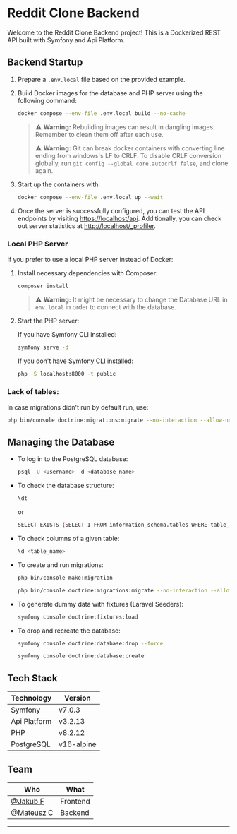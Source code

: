 # Reddit Clone Backend

Welcome to the Reddit Clone Backend project! This is a Dockerized REST API built with Symfony and Api Platform.

## Backend Startup

1. Prepare a `.env.local` file based on the provided example.
2. Build Docker images for the database and PHP server using the following command:

    ```sh
    docker compose --env-file .env.local build --no-cache
    ```
   >⚠️ **Warning:** Rebuilding images can result in dangling images. Remember to clean them off after each use.
   >
   >⚠️ **Warning:** Git can break docker containers with converting line ending from windows's LF to CRLF. 
   To disable CRLF conversion globally, run `git config --global core.autocrlf false`, and clone again.

3. Start up the containers with:

    ```sh
    docker compose --env-file .env.local up --wait
    ```

4. Once the server is successfully configured, you can test the API endpoints by visiting [https://localhost/api](https://localhost/api). Additionally, you can check out server statistics at [http://localhost/_profiler](http://localhost/_profiler).

### Local PHP Server

If you prefer to use a local PHP server instead of Docker:

1. Install necessary dependencies with Composer:

    ```sh
    composer install
    ```
      >⚠️ **Warning:** It might be necessary to change the Database URL in `env.local` in order to connect with the database.
 
2. Start the PHP server:

    If you have Symfony CLI installed:
    
      ```sh
      symfony serve -d
      ```
    
    If you don't have Symfony CLI installed:
    
      ```sh
      php -S localhost:8000 -t public
      ```

### Lack of tables:

In case migrations didn't run by default run, use:

```sh
php bin/console doctrine:migrations:migrate --no-interaction --allow-no-migration
```

## Managing the Database

- To log in to the PostgreSQL database:

  ```sh
  psql -U <username> -d <database_name>
  ```

- To check the database structure:

  ```sh
  \dt
  ```
  or

  ```sh
  SELECT EXISTS (SELECT 1 FROM information_schema.tables WHERE table_schema = 'public' );
  ```

- To check columns of a given table:

  ```sh
  \d <table_name>
  ```

- To create and run migrations:

  ```sh
  php bin/console make:migration
  ```

  ```sh
  php bin/console doctrine:migrations:migrate --no-interaction --allow-no-migration
  ```

- To generate dummy data with fixtures (Laravel Seeders):

  ```sh
  symfony console doctrine:fixtures:load
  ```

- To drop and recreate the database:

  ```sh
  symfony console doctrine:database:drop --force
  ```

  ```sh
  symfony console doctrine:database:create
  ```

## Tech Stack

| Technology   | Version   |
| ------------ | --------- |
| Symfony      | v7.0.3    |
| Api Platform | v3.2.13   |
| PHP          | v8.2.12   |
| PostgreSQL   | v16-alpine|

## Team

| Who                                         | What      |
| ------------------------------------------- | --------- |
| [@Jakub F](https://github.com/km385)        | Frontend  |
| [@Mateusz C](https://github.com/MateuszCzz) | Backend   |

---